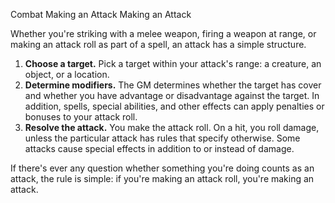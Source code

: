 Combat
Making an Attack
Making an Attack
        <p>
          Whether you're striking with a melee weapon, firing a weapon at range, or making an attack roll as part of a spell, an attack has a simple structure.
        </p>
        <ol>
          <li><strong>Choose a target.</strong> Pick a target within your attack's range: a creature, an object, or a location.</li>
          <li><strong>Determine modifiers.</strong> The GM determines whether the target has cover and whether you have advantage or disadvantage against the target. In addition, spells, special abilities, and other effects can apply penalties or bonuses to your attack roll.</li>
          <li><strong>Resolve the attack.</strong> You make the attack roll. On a hit, you roll damage, unless the particular attack has rules that specify otherwise. Some attacks cause special effects in addition to or instead of damage.</li>
        </ol>
        <p>If there's ever any question whether something you're doing counts as an attack, the rule is simple: if you're making an attack roll, you're making an attack.</p>
